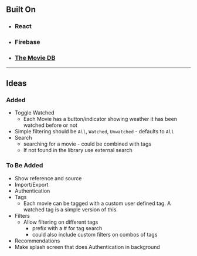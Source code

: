 ## Built On
- ### React
- ### Firebase
- ### [The Movie DB](https://www.themoviedb.org)

---

## Ideas

### Added
- Toggle Watched
  - Each Movie has a button/indicator showing weather it has been watched before or not
- Simple filtering should be `All`, `Watched`, `Unwatched` -    defaults to `All`
- Search
  - searching for a movie - could be combined with tags
  - If not found in the library use external search

### To Be Added
- Show reference and source
- Import/Export
- Authentication
- Tags
  - Each movie can be tagged with a custom user defined tag. A watched tag is a simple version of this.
- Filters
  - Allow filtering on different tags
    - prefix with a # for tag search
    - could also include custom filters on combos of tags
- Recommendations
- Make splash screen that does Authentication in background
